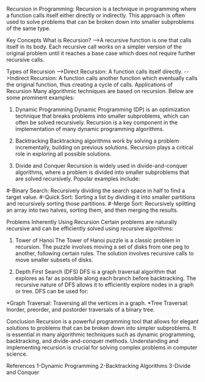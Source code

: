 Recursion in Programming:
Recursion is a technique in programming where a function calls itself either directly or indirectly. This approach is often used to solve problems that can be broken down into smaller subproblems of the same type.

Key Concepts
What is Recursion?
-->A recursive function is one that calls itself in its body. Each recursive call works on a simpler version of the original problem until it reaches a base case which does not require further recursive calls.

Types of Recursion
-->Direct Recursion: A function calls itself directly.
-->Indirect Recursion: A function calls another function which eventually calls the original function, thus creating a cycle of calls.
Applications of Recursion
Many algorithmic techniques are based on recursion. Below are some prominent examples:

1. Dynamic Programming
   Dynamic Programming (DP) is an optimization technique that breaks problems into smaller subproblems, which can often be solved recursively. Recursion is a key component in the implementation of many dynamic programming algorithms.

2. Backtracking
   Backtracking algorithms work by solving a problem incrementally, building on previous solutions. Recursion plays a critical role in exploring all possible solutions.

3. Divide and Conquer
   Recursion is widely used in divide-and-conquer algorithms, where a problem is divided into smaller subproblems that are solved recursively. Popular examples include:

#-Binary Search: Recursively dividing the search space in half to find a target value.
#-Quick Sort: Sorting a list by dividing it into smaller partitions and recursively sorting those partitions.
#-Merge Sort: Recursively splitting an array into two halves, sorting them, and then merging the results.

Problems Inherently Using Recursion
Certain problems are naturally recursive and can be efficiently solved using recursive algorithms:

1. Tower of Hanoi
   The Tower of Hanoi puzzle is a classic problem in recursion. The puzzle involves moving a set of disks from one peg to another, following certain rules. The solution involves recursive calls to move smaller subsets of disks.

2. Depth First Search (DFS)
   DFS is a graph traversal algorithm that explores as far as possible along each branch before backtracking. The recursive nature of DFS allows it to efficiently explore nodes in a graph or tree. DFS can be used for:

*Graph Traversal: Traversing all the vertices in a graph.
*Tree Traversal: Inorder, preorder, and postorder traversals of a binary tree.

Conclusion
Recursion is a powerful programming tool that allows for elegant solutions to problems that can be broken down into simpler subproblems. It is essential in many algorithmic techniques such as dynamic programming, backtracking, and divide-and-conquer methods. Understanding and implementing recursion is crucial for solving complex problems in computer science.

References
1-Dynamic Programming
2-Backtracking Algorithms
3-Divide and Conquer
